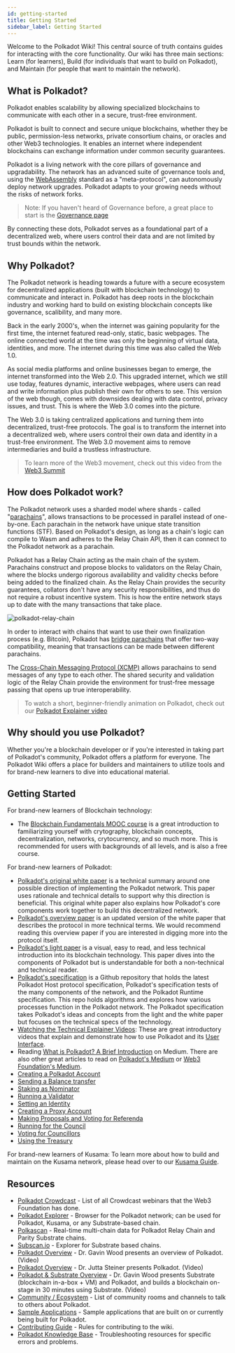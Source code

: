 ```yaml
---
id: getting-started
title: Getting Started
sidebar_label: Getting Started
---
```


Welcome to the Polkadot Wiki! This central source of truth contains guides for interacting with the core functionality. Our wiki has three main sections: Learn (for learners), Build (for individuals that want to build on Polkadot), and Maintain (for people that want to maintain the network).

## What is Polkadot?

Polkadot enables scalability by allowing specialized blockchains to communicate with each other in a secure, trust-free environment.

Polkadot is built to connect and secure unique blockchains, whether they be public, permission-less networks, private consortium chains, or oracles and other Web3 technologies. It enables an internet where independent blockchains can exchange information under common security guarantees.

Polkadot is a living network with the core pillars of governance and upgradability. The network has an advanced suite of governance tools and, using the [WebAssembly](https://webassembly.org/) standard as a "meta-protocol", can autonomously deploy network upgrades. Polkadot adapts to your growing needs without the risks of network forks.

> Note: If you haven't heard of Governance before, a great place to start is the [Governance page](learn-governance)

By connecting these dots, Polkadot serves as a foundational part of a decentralized web, where users control their data and are not limited by trust bounds within the network.

## Why Polkadot?

The Polkadot network is heading towards a future with a secure ecosystem for decentralized applications (built with blockchain technology) to communicate and interact in. Polkadot has deep roots in the blockchain industry and working hard to build on existing blockchain concepts like governance, scalibility, and many more.

Back in the early 2000's, when the internet was gaining popularity for the first time, the internet featured read-only, static, basic webpages. The online connected world at the time was only the beginning of virtual data, identities, and more. The internet during this time was also called the Web 1.0.

As social media platforms and online businesses began to emerge, the internet transformed into the Web 2.0. This upgraded internet, which we still use today, features dynamic, interactive webpages, where users can read and write information plus publish their own for others to see. This version of the web though, comes with downsides dealing with data control, privacy issues, and trust. This is where the Web 3.0 comes into the picture.

The Web 3.0 is taking centralized applications and turning them into decentralized, trust-free protocols. The goal is to transform the internet into a decentralized web, where users control their own data and identity in a trust-free environment. The Web 3.0 movement aims to remove intermediaries and build a trustless infrastructure.

> To learn more of the Web3 movement, check out this video from the [Web3 Summit](https://youtu.be/l44z35vabvA)

## How does Polkadot work?

The Polkadot network uses a sharded model where shards - called "[parachains](learn-parachains)", allows transactions to be processed in parallel instead of one-by-one. Each parachain in the network have unique state transition functions (STF). Based on Polkadot's design, as long as a chain's logic can compile to Wasm and adheres to the Relay Chain API, then it can connect to the Polkadot network as a parachain.

Polkadot has a Relay Chain acting as the main chain of the system. Parachains construct and propose blocks to validators on the Relay Chain, where the blocks undergo rigorous availability and validity checks before being added to the finalized chain. As the Relay Chain provides the security guarantees, collators don't have any security responsibilities, and thus do not require a robust incentive system. This is how the entire network stays up to date with the many transactions that take place.

![polkadot-relay-chain](assets/polkadot_relay_chain.png)

In order to interact with chains that want to use their own finalization process (e.g. Bitcoin), Polkadot has [bridge parachains](learn-bridges) that offer two-way compatibility, meaning that transactions can be made between different parachains.

The [Cross-Chain Messaging Protocol (XCMP)](learn-crosschain) allows parachains to send messages of any type to each other. The shared security and validation logic of the Relay Chain provide the environment for trust-free message passing that opens up true interoperability.

> To watch a short, beginner-friendly animation on Polkadot, check out our [Polkadot Explainer video](https://www.youtube.com/watch?v=_-k0xkooSlA)

## Why should you use Polkadot?

Whether you're a blockchain developer or if you're interested in taking part of Polkadot's community, Polkadot offers a platform for everyone. The Polkadot Wiki offers a place for builders and maintainers to utilize tools and for brand-new learners to dive into educational material.

## Getting Started

For brand-new learners of Blockchain technology:

- The [Blockchain Fundamentals MOOC course][mooc] is a great introduction to familiarizing yourself with crytography, blockchain concepts, decentralization, networks, crytocurrency, and so much more. This is recommended for users with backgrounds of all levels, and is also a free course.

For brand-new learners of Polkadot:

- [Polkadot's original white paper][white-paper] is a technical summary around one possible direction of implementing the Polkadot network. This paper uses rationale and technical details to support why this direction is beneficial. This original white paper also explains how Polkadot's core components work together to build this decentralized network.
- [Polkadot's overview paper][overview-paper] is an updated version of the white paper that describes the protocol in more technical terms. We would recommend reading this overview paper if you are interested in digging more into the protocol itself.
- [Polkadot's light paper][light-paper] is a visual, easy to read, and less technical introduction into its blockchain technology. This paper dives into the components of Polkadot but is understandable for both a non-technical and technical reader.
- [Polkadot's specification][spec] is a Github repository that holds the latest Polkadot Host protocol specification, Polkadot's specification tests of the many components of the network, and the Polkadot Runtime specification. This repo holds algorithms and explores how various processes function in the Polkadot network. The Polkadot specification takes Polkadot's ideas and concepts from the light and the white paper but focuses on the technical specs of the technology.
- [Watching the Technical Explainer Videos][teched videos]: These are great introductory videos that explain and demonstrate how to use Polkadot and its [User Interface][ui].
- Reading [What is Polkadot? A Brief Introduction][article] on Medium. There are also other great articles to read on [Polkadot's Medium][p medium] or [Web3 Foundation's Medium][w medium].
- [Creating a Polkadot Account][account generation]
- [Sending a Balance transfer][transfer]
- [Staking as Nominator][nominator]
- [Running a Validator][validator]
- [Setting an Identity][identity]
- [Creating a Proxy Account][proxy]
- [Making Proposals and Voting for Referenda][democracy]
- [Running for the Council][council]
- [Voting for Councillors][council voting]
- [Using the Treasury][treasury]

For brand-new learners of Kusama: To learn more about how to build and maintain on the Kusama network, please head over to our [Kusama Guide][kusama guide].

## Resources

- [Polkadot Crowdcast](https://www.crowdcast.io/polkadot) - List of all Crowdcast webinars that the Web3 Foundation has done.
- [Polkadot Explorer](https://polkadot.js.org/apps/#/explorer) - Browser for the Polkadot network; can be used for Polkadot, Kusama, or any Substrate-based chain.
- [Polkascan](http://polkascan.io/) \- Real-time multi-chain data for Polkadot Relay Chain and Parity Substrate chains.
- [Subscan.io](https://subscan.io) - Explorer for Substrate based chains.
- [Polkadot Overview](https://youtu.be/lIghiCmHz0U) - Dr. Gavin Wood presents an overview of Polkadot. (Video)
- [Polkadot Overview](https://techcrunch.com/video/fireside-chat-with-jutta-steiner-parity-technologies/) - Dr. Jutta Steiner presents Polkadot. (Video)
- [Polkadot & Substrate Overview](https://www.youtube.com/watch?v=0IoUZdDi5Is&feature=youtu.be) - Dr. Gavin Wood presents Substrate (blockchain in-a-box + VM) and Polkadot, and builds a blockchain on-stage in 30 minutes using Substrate. (Video)
- [Community / Ecosystem](community) - List of community rooms and channels to talk to others about Polkadot.
- [Sample Applications](build-examples-index) - Sample applications that are built on or currently being built for Polkadot.
- [Contributing Guide](contributing) - Rules for contributing to the wiki.
- [Polkadot Knowledge Base](https://support.polkadot.network/) - Troubleshooting resources for specific errors and problems.

[mooc]: https://mooc.web3.foundation/course/blockchain-fundamentals/
[white-paper]: https://polkadot.network/PolkaDotPaper.pdf
[overview-paper]: https://github.com/w3f/research/blob/master/docs/papers/OverviewPaper-V1.pdf
[light-paper]: https://polkadot.network/Polkadot-lightpaper.pdf
[spec]: https://github.com/w3f/polkadot-spec
[teched videos]: https://www.youtube.com/watch?v=mNStMPZjiHM&list=PLOyWqupZ-WGuAuS00rK-pebTMAOxW41W8
[article]: https://medium.com/polkadot-network/what-is-polkadot-a-brief-introduction-ca3eac9ddca5
[p medium]: https://medium.com/polkadot-network
[w medium]: https://medium.com/web3foundation
[ui]: https://polkadot.js.org/apps/
[account generation]: learn-account-generation
[transfer]: learn-balance-transfers
[nominator]: maintain-guides-how-to-nominate-polkadot
[validator]: maintain-guides-how-to-validate-polkadot
[identity]: learn-identity
[proxy]: learn-proxies
[democracy]: maintain-guides-democracy
[council]: maintain-guides-how-to-join-council
[council voting]: maintain-guides-how-to-vote-councillor
[treasury]: learn-treasury
[kusama guide]: https://guide.kusama.network/
